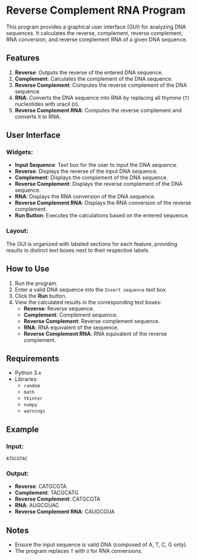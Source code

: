 # Reverse Complement RNA Program

This program provides a graphical user interface (GUI) for analyzing DNA sequences. It calculates the reverse, complement, reverse complement, RNA conversion, and reverse complement RNA of a given DNA sequence.

## Features

1. **Reverse**: Outputs the reverse of the entered DNA sequence.
2. **Complement**: Calculates the complement of the DNA sequence.
3. **Reverse Complement**: Computes the reverse complement of the DNA sequence.
4. **RNA**: Converts the DNA sequence into RNA by replacing all thymine (`T`) nucleotides with uracil (`U`).
5. **Reverse Complement RNA**: Computes the reverse complement and converts it to RNA.

## User Interface

### Widgets:
- **Input Sequence**: Text box for the user to input the DNA sequence.
- **Reverse**: Displays the reverse of the input DNA sequence.
- **Complement**: Displays the complement of the DNA sequence.
- **Reverse Complement**: Displays the reverse complement of the DNA sequence.
- **RNA**: Displays the RNA conversion of the DNA sequence.
- **Reverse Complement RNA**: Displays the RNA conversion of the reverse complement.
- **Run Button**: Executes the calculations based on the entered sequence.

### Layout:
The GUI is organized with labeled sections for each feature, providing results in distinct text boxes next to their respective labels.

## How to Use

1. Run the program.
2. Enter a valid DNA sequence into the `Insert sequence` text box.
3. Click the **Run** button.
4. View the calculated results in the corresponding text boxes:
   - **Reverse**: Reverse sequence.
   - **Complement**: Complement sequence.
   - **Reverse Complement**: Reverse complement sequence.
   - **RNA**: RNA equivalent of the sequence.
   - **Reverse Complement RNA**: RNA equivalent of the reverse complement.

## Requirements
- Python 3.x
- Libraries:
  - `random`
  - `math`
  - `tkinter`
  - `numpy`
  - `warnings`

## Example

### Input:
```
ATGCGTAC
```

### Output:
- **Reverse**: CATGCGTA
- **Complement**: TACGCATG
- **Reverse Complement**: CATGCGTA
- **RNA**: AUGCGUAC
- **Reverse Complement RNA**: CAUGCGUA

## Notes
- Ensure the input sequence is valid DNA (composed of A, T, C, G only).
- The program replaces `T` with `U` for RNA conversions.



